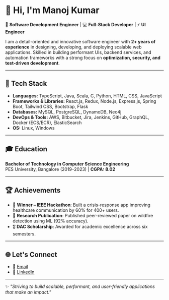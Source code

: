 # 👋 Hi, I'm Manoj Kumar  

🚀 **Software Development Engineer** | 💻 **Full-Stack Developer** | ⚡ **UI Engineer**  

I am a detail-oriented and innovative software engineer with **2+ years of experience** in designing, developing, and deploying scalable web applications. Skilled in building performant UIs, backend services, and automation frameworks with a strong focus on **optimization, security, and test-driven development**.  

---

## 🔧 Tech Stack  

- **Languages:** TypeScript, Java, Scala, C, Python, HTML, CSS, JavaScript  
- **Frameworks & Libraries:** React.js, Redux, Node.js, Express.js, Spring Boot, Tailwind CSS, Bootstrap, Flask  
- **Databases:** MySQL, PostgreSQL, DynamoDB, Neo4j  
- **DevOps & Tools:** AWS, Bitbucket, Jira, Jenkins, GitHub, GraphQL, Docker (ECS/ECR), ElasticSearch  
- **OS:** Linux, Windows  

---

## 🎓 Education  

**Bachelor of Technology in Computer Science Engineering**  
PES University, Bangalore (2019–2023) | **CGPA: 8.02**  

---

## 🏆 Achievements  

- 🥇 **Winner – IEEE Hackathon**: Built a crisis-response app improving healthcare communication by 60% for 400+ users.  
- 📄 **Research Publication**: Published peer-reviewed paper on wildfire detection using ML (92% accuracy).  
- 🎖️ **DAC Scholarship**: Awarded for academic excellence across six semesters.  

---

## 🌐 Let's Connect  

- 📧 [Email](mailto:manojkumark3890@gmail.com)  
- 💼 [LinkedIn](https://www.linkedin.com/in/manoj-kumar-katabatthina/)  

---

✨ *"Striving to build scalable, performant, and user-friendly applications that make an impact."*  
